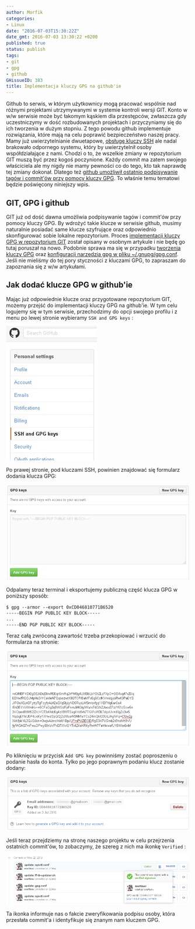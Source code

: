 ```yaml
---
author: Morfik
categories:
- Linux
date: "2016-07-03T15:30:22Z"
date_gmt: 2016-07-03 13:30:22 +0200
published: true
status: publish
tags:
- git
- gpg
- github
GHissueID: 383
title: Implementacja kluczy GPG na github'ie
---
```


Github to serwis, w którym użytkownicy mogą pracować wspólnie nad różnymi projektami utrzymywanymi w
systemie kontroli wersji GIT. Konto w w/w serwisie może być łakomym kąskiem dla przestępców,
zwłaszcza gdy uczestniczymy w dość rozbudowanych projektach i przyczyniamy się do ich tworzenia w
dużym stopniu. Z tego powodu github implementuje rozwiązania, które mają na celu poprawić
bezpieczeństwo naszej pracy. Mamy już uwierzytelnianie dwuetapowe, [obsługę kluczy
SSH](/post/github-z-obsluga-kluczy-ssh/) ale nadal brakowało odpornego systemu,
który by uwierzytelnił osoby współdziałające z nami. Chodzi o to, że wszelkie zmiany w repozytorium
GIT muszą być przez kogoś poczynione. Każdy commit ma zatem swojego właściciela ale my nigdy nie
mamy pewności co do tego, kto tak naprawdę tej zmiany dokonał. Dlatego też [github umożliwił
ostatnio podpisywanie tagów i commit'ów przy pomocy kluczy
GPG](https://github.com/blog/2144-gpg-signature-verification). To właśnie temu tematowi będzie
poświęcony niniejszy wpis.

<!--more-->
## GIT, GPG i github

GIT już od dość dawna umożliwia podpisywanie tagów i commit'ów przy pomocy kluczy GPG. By wdrożyć
takie klucze w serwisie github, musimy naturalnie posiadać same klucze szyfrujące oraz odpowiednio
skonfigurować sobie lokalne repozytorium. Proces [implementacji kluczy GPG w repozytorium
GIT](/post/implementacja-kluczy-gpg-repozytorium-git/) został opisany w osobnym
artykule i nie będę go tutaj poruszał na nowo. Podobnie sprawa ma się w przypadku [tworzenia kluczy
GPG](/post/bezpieczny-klucz-gpg/) oraz [konfiguracji narzędzia gpg w pliku
~/.gnupg/gpg.conf](/post/konfiguracja-gpg-w-pliku-gpg-conf/). Jeśli nie mieliśmy do
tej pory styczności z kluczami GPG, to zapraszam do zapoznania się z w/w artykułami.

## Jak dodać klucze GPG w github'ie

Mając już odpowiednie klucze oraz przygotowane repozytorium GIT, możemy przejść do implementacji
kluczy GPG na github'ie. W tym celu logujemy się w tym serwisie, przechodzimy do opcji swojego
profilu i z menu po lewej stronie wybieramy `SSH and GPG keys` :

![](/img/2016/07/1.github-git-klucze-gpg.png#small)

Po prawej stronie, pod kluczami SSH, powinien znajdować się formularz dodania klucza GPG:

![](/img/2016/07/2.github-git-klucze-gpg.png#huge)

Odpalamy teraz terminal i eksportujemy publiczną część klucza GPG w poniższy sposób:

    $ gpg --armor --export 0xCD046810771B6520
    -----BEGIN PGP PUBLIC KEY BLOCK-----
    ...
    -----END PGP PUBLIC KEY BLOCK-----

Teraz całą zwróconą zawartość trzeba przekopiować i wrzucić do formularza na stronie:

![](/img/2016/07/3.github-git-klucze-gpg.png#huge)

Po kliknięciu w przycisk `Add GPG key` powinniśmy zostać poproszeniu o podanie hasła do konta. Tylko
po jego poprawnym podaniu klucz zostanie dodany:

![](/img/2016/07/4.github-git-klucze-gpg.png#huge)

Jeśli teraz przejdziemy na stronę naszego projektu w celu przejrzenia ostatnich commit'ów, to
zobaczymy, że szereg z nich ma ikonkę `Verified` :

![](/img/2016/07/5.github-git-klucze-gpg.png#huge)

Ta ikonka informuje nas o fakcie zweryfikowania podpisu osoby, która przesłała commit'a i
identyfikuje się znanym nam kluczem GPG.
